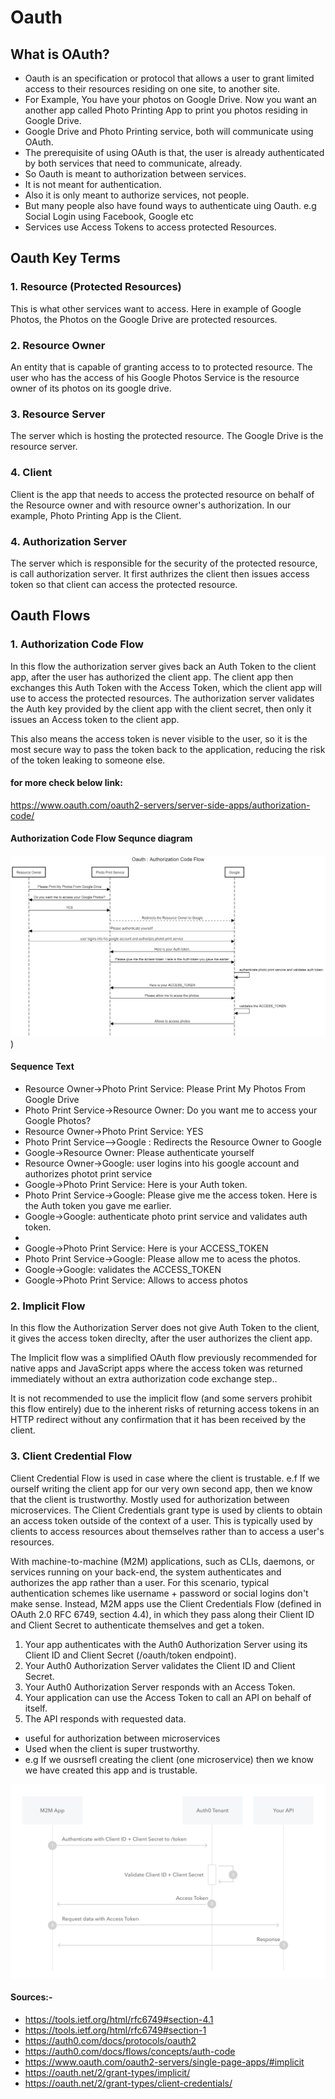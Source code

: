 # Oauth
## What is OAuth?
* Oauth is an specification or protocol that allows a user to grant limited access to their resources residing on one site, to another site.
* For Example, You have your photos on Google Drive. Now you want an another app called Photo Printing App to print you photos residing in Google Drive. 
* Google Drive and Photo Printing service, both will communicate using OAuth.
* The prerequisite of using OAuth is that, the user is already authenticated by both services that need to communicate, already.
* So Oauth is meant to authorization between services.
* It is not meant for authentication.
* Also it is only meant to authorize services, not people.
* But many people also have found ways to authenticate uing Oauth. e.g Social Login using Facebook, Google etc
* Services use Access Tokens to access protected Resources.



## Oauth Key Terms

### 1. Resource (Protected Resources)
This is what other services want to access. Here in example of Google Photos, the Photos on the Google Drive are protected resources.

### 2. Resource Owner
An entity that is capable of granting access to to protected resource.
The user who has the access of his Google Photos Service is the resource owner of its photos on its google drive.

### 3. Resource Server
The server which is hosting the protected resource.
The Google Drive is the resource server. 

### 4. Client
Client is the app that needs to access the protected resource on behalf of the Resource owner and with resource owner's authorization. In our example, Photo Printing App is the Client.

### 4. Authorization Server
The server which is responsible for the security of the protected resource, is call authorization server. It first authrizes the client then issues access token so that client can access the protected resource.

## Oauth Flows
### 1. Authorization Code Flow

In this flow the authorization server gives back an Auth Token to the client app, after the user has authorized the client app.
The client app then exchanges this Auth Token with the Access Token, which the client app will use to access the protected resources.
The authorization server validates the Auth key provided by the client app with the client secret, then only it issues an Access token to the client app.

This also means the access token is never visible to the user, so it is the most secure way to pass the token back to the application, reducing the risk of the token leaking to someone else.

#### for more check below link:
https://www.oauth.com/oauth2-servers/server-side-apps/authorization-code/


#### Authorization Code Flow Sequnce diagram
![alt](OauthAuthorizationCodeflow.png))

#### Sequence Text

* Resource Owner->Photo Print Service: Please Print My Photos From Google Drive
* Photo Print Service->Resource Owner: Do you want me to access your Google Photos?
* Resource Owner->Photo Print Service: YES
* Photo Print Service-->Google : Redirects the Resource Owner to Google
* Google->Resource Owner: Please authenticate yourself
* Resource Owner->Google: user logins into his google account and authorizes photot print service
* Google->Photo Print Service: Here is your Auth token.
* Photo Print Service->Google: Please give me the access token. Here is the Auth token you gave me earlier.
* Google->Google: authenticate photo print service and validates auth token.
* 
* Google->Photo Print Service: Here is your ACCESS_TOKEN
* Photo Print Service->Google: Please allow me to acess the photos.
* Google->Google: validates the ACCESS_TOKEN
* Google->Photo Print Service: Allows to access photos


### 2. Implicit Flow

In this flow the Authorization Server does not give Auth Token to the client, it gives the access token direclty, after the user authorizes the client app.

The Implicit flow was a simplified OAuth flow previously recommended for native apps and JavaScript apps where the access token was returned immediately without an extra authorization code exchange step..

It is not recommended to use the implicit flow (and some servers prohibit this flow entirely) due to the inherent risks of returning access tokens in an HTTP redirect without any confirmation that it has been received by the client.



### 3. Client Credential Flow
Client Credential Flow is used in case where the client is trustable. e.f If we ourself writing the client app for our very own second app, then we know that the client is trustworthy.
Mostly used for authorization between microservices.
The Client Credentials grant type is used by clients to obtain an access token outside of the context of a user.
This is typically used by clients to access resources about themselves rather than to access a user's resources.

With machine-to-machine (M2M) applications, such as CLIs, daemons, or services running on your back-end, the system authenticates and authorizes the app rather than a user. For this scenario, typical authentication schemes like username + password or social logins don't make sense. 
Instead, M2M apps use the Client Credentials Flow (defined in OAuth 2.0 RFC 6749, section 4.4), in which they pass along their Client ID and Client Secret to authenticate themselves and get a token.

1. Your app authenticates with the Auth0 Authorization Server using its Client ID and Client Secret (/oauth/token endpoint).
2. Your Auth0 Authorization Server validates the Client ID and Client Secret.
3. Your Auth0 Authorization Server responds with an Access Token.
4. Your application can use the Access Token to call an API on behalf of itself.
5. The API responds with requested data.

* useful for authorization between microservices
* Used when the client is super trustworthy.
* e.g If we ousrsefl creating the client (one microservice) then we know we have created this app and is trustable.

![](auth-sequence-client-credentials.png)


#### Sources:-
* https://tools.ietf.org/html/rfc6749#section-4.1
* https://tools.ietf.org/html/rfc6749#section-1
* https://auth0.com/docs/protocols/oauth2
* https://auth0.com/docs/flows/concepts/auth-code
* https://www.oauth.com/oauth2-servers/single-page-apps/#implicit
* https://oauth.net/2/grant-types/implicit/
* https://oauth.net/2/grant-types/client-credentials/